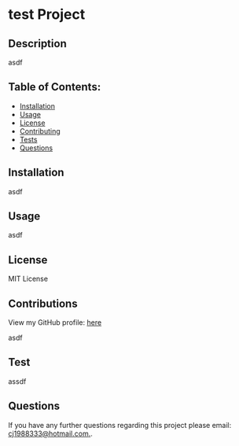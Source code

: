 
  
  # test Project

  ## Description
  asdf

  ## Table of Contents:
  * [Installation](#Installation)
  * [Usage](#Usage)
  * [License](#License)
  * [Contributing](#Contributing)
  * [Tests](#Test)
  * [Questions](#Questions)
  
  ## Installation
  asdf

  ## Usage
  asdf

  ## License
  MIT License

  ## Contributions
  View my GitHub profile: [here](https://www.github.com/cjsmith1988)
  
  asdf

  ## Test
  assdf

  ## Questions
  If you have any further questions regarding this project please email: [cj1988333@hotmail.com.](mailto:cj1988333@hotmail.com?subject=[Question]testProject).

